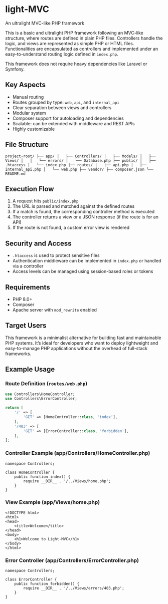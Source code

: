 # light-MVC
An ultralight MVC-like PHP framework

This is a basic and ultralight PHP framework following an MVC-like structure, where routes are defined in plain PHP files. Controllers handle the logic, and views are represented as simple PHP or HTML files. Functionalities are encapsulated as controllers and implemented under an easy-to-understand routing logic defined in `index.php`.

This framework does not require heavy dependencies like Laravel or Symfony.

## Key Aspects
- Manual routing
- Routes grouped by type: `web`, `api`, and `internal_api`
- Clear separation between views and controllers
- Modular system
- Composer support for autoloading and dependencies
- Scalable: can be extended with middleware and REST APIs
- Highly customizable

## File Structure
`project-root/
├── app/
│   ├── Controllers/
│   ├── Models/
│   ├── Views/
│   │   └── errors/
│   └── Database.php
├── public/
│   ├── .htaccess
│   └── index.php
├── routes/
│   ├── api.php
│   ├── internal_api.php
│   └── web.php
├── vendor/
├── composer.json
└── README.md`

## Execution Flow
1. A request hits `public/index.php`
2. The URL is parsed and matched against the defined routes
3. If a match is found, the corresponding controller method is executed
4. The controller returns a view or a JSON response (if the route is for an API)
5. If the route is not found, a custom error view is rendered

## Security and Access
- `.htaccess` is used to protect sensitive files
- Authentication middleware can be implemented in `index.php` or handled via a controller
- Access levels can be managed using session-based roles or tokens

## Requirements
- PHP 8.0+
- Composer
- Apache server with `mod_rewrite` enabled

## Target Users
This framework is a minimalist alternative for building fast and maintainable PHP systems. It’s ideal for developers who want to deploy lightweight and easy-to-manage PHP applications without the overhead of full-stack frameworks.

## Example Usage

### Route Definition (`routes/web.php`)
```php
use Controllers\HomeController;
use Controllers\ErrorController;

return [
    '/' => [
        'GET' => [HomeController::class, 'index'],
    ],
    '/403' => [
        'GET' => [ErrorController::class, 'forbidden'],
    ],
];
```

### Controller Example (app/Controllers/HomeController.php)
```
namespace Controllers;

class HomeController {
    public function index() {
        require __DIR__ . '/../Views/home.php';
    }
}
```

### View Example (app/Views/home.php)
```
<!DOCTYPE html>
<html>
<head>
    <title>Welcome</title>
</head>
<body>
    <h1>Welcome to Light-MVC</h1>
</body>
</html>
```

### Error Controller (app/Controllers/ErrorController.php)
```
namespace Controllers;

class ErrorController {
    public function forbidden() {
        require __DIR__ . '/../Views/errors/403.php';
    }
}
```
